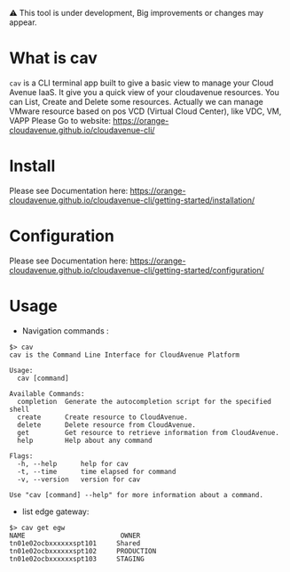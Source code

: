 :warning: This tool is under development, Big improvements or changes may appear.

# What is cav
`cav` is a CLI terminal app built to give a basic view to manage your Cloud Avenue IaaS.
It give you a quick view of your cloudavenue resources.
You can List, Create and Delete some resources.
Actually we can manage VMware resource based on pos VCD (Virtual Cloud Center), like VDC, VM, VAPP
Please Go to website: https://orange-cloudavenue.github.io/cloudavenue-cli/


# Install

Please see Documentation here: https://orange-cloudavenue.github.io/cloudavenue-cli/getting-started/installation/
# Configuration

Please see Documentation here: https://orange-cloudavenue.github.io/cloudavenue-cli/getting-started/configuration/

# Usage
* Navigation commands :
  
```shell
$> cav
cav is the Command Line Interface for CloudAvenue Platform

Usage:
  cav [command]

Available Commands:
  completion  Generate the autocompletion script for the specified shell
  create      Create resource to CloudAvenue.
  delete      Delete resource from CloudAvenue.
  get         Get resource to retrieve information from CloudAvenue.
  help        Help about any command

Flags:
  -h, --help      help for cav
  -t, --time      time elapsed for command
  -v, --version   version for cav

Use "cav [command] --help" for more information about a command.
```

* list edge gateway:

```shell
$> cav get egw
NAME                        OWNER               
tn01e02ocbxxxxxxspt101     Shared     
tn01e02ocbxxxxxxspt102     PRODUCTION          
tn01e02ocbxxxxxxspt103     STAGING
```